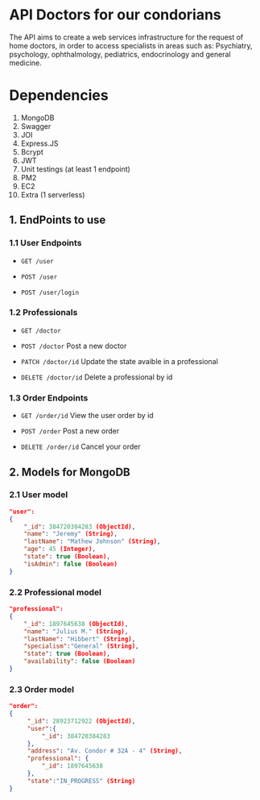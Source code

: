 # API Doctors for our condorians

The API aims to create a web services infrastructure for the request of home doctors, in order to 
access specialists in areas such as: Psychiatry, psychology, ophthalmology, pediatrics, 
endocrinology and general medicine.

# Dependencies 
1. MongoDB 
2. Swagger 
3. JOI 
4. Express.JS
5. Bcrypt
6. JWT
7. Unit testings (at least 1 endpoint)
8. PM2 
10. EC2 
11. Extra (1 serverless)


## 1. EndPoints to use

### 1.1 User Endpoints

- `GET /user`

- `POST /user`

- `POST /user/login`


### 1.2 Professionals 

- `GET /doctor`  

- `POST /doctor`      Post a new doctor

- `PATCH /doctor/id`       Update the state avaible in a professional 

- `DELETE /doctor/id`      Delete a professional by id


### 1.3 Order Endpoints

- `GET /order/id`     View the user order by id

- `POST /order`       Post a new order

- `DELETE /order/id`  Cancel your order


## 2. Models for MongoDB 

### 2.1 User model

```json
"user":
{
    "_id": 384720384283 (ObjectId),
    "name": "Jeremy" (String),
    "lastName": "Mathew Johnson" (String),
    "age": 45 (Integer),
    "state": true (Boolean),
    "isAdmin": false (Boolean)
}
```


### 2.2 Professional model

```json
"professional": 
{
    "_id": 1897645638 (ObjectId),
    "name": "Julius M." (String),
    "lastName": "Hibbert" (String),
    "specialism":"General" (String),
    "state": true (Boolean),
    "availability": false (Boolean)
}
```


### 2.3 Order model

```json
"order":
{
     "_id": 28923712922 (ObjectId),
     "user":{
         "_id": 384720384283
     },
     "address": "Av. Condor # 32A - 4" (String),
     "professional": {
         "_id": 1897645638
     },
     "state":"IN_PROGRESS" (String)
}
```

